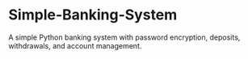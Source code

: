 # Simple-Banking-System
A simple Python banking system with password encryption, deposits, withdrawals, and account management.
